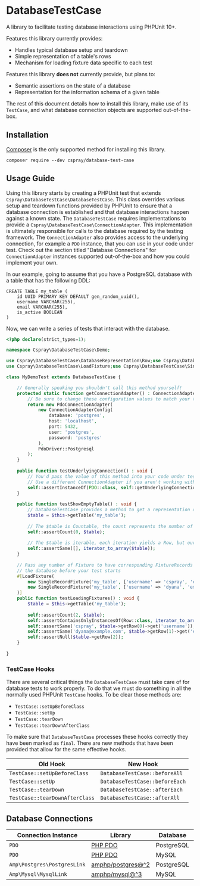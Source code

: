 # DatabaseTestCase

A library to facilitate testing database interactions using PHPUnit 10+.

Features this library currently provides:

- Handles typical database setup and teardown
- Simple representation of a table's rows
- Mechanism for loading fixture data specific to each test

Features this library **does not** currently provide, but plans to:

- Semantic assertions on the state of a database
- Representation for the information schema of a given table

The rest of this document details how to install this library, make use of its `TestCase`, and what database 
connection objects are supported out-of-the-box.

## Installation

[Composer](https://getcomposer.org/) is the only supported method for installing this library.

```
composer require --dev cspray/database-test-case
```

## Usage Guide

Using this library starts by creating a PHPUnit test that extends `Cspray\DatabaseTestCase\DatabaseTestCase`. This class 
overrides various setup and teardown functions provided by PHPUnit to ensure that a database connection is established 
and that database interactions happen against a known state. The `DatabaseTestCase` requires implementations 
to provide a `Cspray\DatabaseTestCase\ConnectionAdapter`. This implementation is ultimately responsible for calls to the 
database required by the testing framework. The `ConnectionAdapter` also provides access to the underlying connection, 
for example a `PDO` instance, that you can use in your code under test. Check out the section titled "Database Connections" 
for `ConnectionAdapter` instances supported out-of-the-box and how you could implement your own.

In our example, going to assume that you have a PostgreSQL database with a table that has 
the following DDL:

```postgresql
CREATE TABLE my_table (
    id UUID PRIMARY KEY DEFAULT gen_random_uuid(),
    username VARCHAR(255),
    email VARCHAR(255),
    is_active BOOLEAN
)
```

Now, we can write a series of tests that interact with the database.

```php
<?php declare(strict_types=1);

namespace Cspray\DatabaseTestCase\Demo;

use Cspray\DatabaseTestCase\DatabaseRepresentation\Row;use Cspray\DatabaseTestCase\DatabaseTestCase;
use Cspray\DatabaseTestCase\LoadFixture;use Cspray\DatabaseTestCase\SingleRecordFixture;use PDO;

class MyDemoTest extends DatabaseTestCase {

    // Generally speaking you shouldn't call this method yourself!
    protected static function getConnectionAdapter() : ConnectionAdapter {
        // Be sure to change these configuration values to match your test setup!
        return new PdoConnectionAdapter(
            new ConnectionAdapterConfig(
                database: 'postgres',
                host: 'localhost',
                port: 5432,
                user: 'postgres',
                password: 'postgres'
            ),
            PdoDriver::Postgresql
        );
    }
    
    public function testUnderlyingConnection() : void {
        // You'd pass the value of this method into your code under test
        // Use a different ConnectionAdapter if you aren't working with PDO!
        self::assertInstanceOf(PDO::class, self::getUnderlyingConnection());
    }
    
    public function testShowEmptyTable() : void {
        // DatabaseTestCase provides a method to get a representation of a database table
        $table = $this->getTable('my_table');
        
        // The $table is Countable, the count represents the number of rows in the table
        self::assertCount(0, $table);
        
        // The $table is iterable, each iteration yields a Row, but our database is empty!
        self::assertSame([], iterator_to_array($table));
    }
    
    // Pass any number of Fixture to have corresponding FixtureRecords inserted into 
    // the database before your test starts
    #[LoadFixture(
        new SingleRecordFixture('my_table', ['username' => 'cspray', 'email' => 'cspray@example.com', 'is_active' => true]),
        new SingleRecordFixture('my_table', ['username' => 'dyana', 'email' => 'dyana@example.com', 'is_active' => true])
    )]
    public function testLoadingFixtures() : void {
        $table = $this->getTable('my_table');
        
        self::assertCount(2, $table);
        self::assertContainsOnlyInstancesOf(Row::class, iterator_to_array($table));
        self::assertSame('cspray', $table->getRow(0)->get('username'));
        self::assertSame('dyana@example.com', $table->getRow(1)->get('email'));
        self::assertNull($table->getRow(2));
    }
    
}
```

### TestCase Hooks

There are several critical things the `DatabaseTestCase` must take care of for database tests to work properly. To do that 
we must do something in all the normally used PHPUnit `TestCase` hooks. To be clear those methods are:

- `TestCase::setUpBeforeClass`
- `TestCase::setUp`
- `TestCase::tearDown`
- `TestCase::tearDownAfterClass`

To make sure that `DatabaseTestCase` processes these hooks correctly they have been marked as `final`. There are new 
methods that have been provided that allow for the same effective hooks.

| Old Hook | New Hook                       |
| --- |--------------------------------|
| `TestCase::setUpBeforeClass` | `DatabaseTestCase::beforeAll`  |
| `TestCase::setUp` | `DatabaseTestCase::beforeEach` |
| `TestCase::tearDown` |  `DatabaseTestCase::afterEach` |
| `TestCase::tearDownAfterClass` | `DatabaseTestCase::afterAll`   |

## Database Connections

| Connection Instance         | Library                           | Database  | Implemented        | 
|-----------------------------|-----------------------------------|-----------|--------------------|
| `PDO`                       | [PHP PDO][pdo]                    | PostgreSQL | :white_check_mark: |
| `PDO`                       | [PHP PDO][pdo]                    | MySQL     | :x:                |
| `Amp\Postgres\PostgresLink` | [amphp/postgres@^2][amp-postgres] | PostgreSQL | :x:                | 
| `Amp\Mysql\MysqlLink` | [amphp/mysql@^3][amp-mysql] | MySQL | :x: |

[amp-mysql]: https://github.com/amphp/mysql
[amp-postgres]: https://github.com/amphp/postgres
[pdo]: https://php.net/pdo